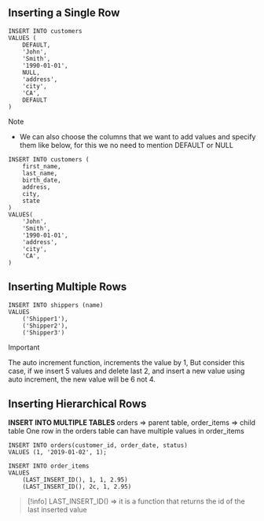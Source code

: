 ## Inserting a Single Row
```mysql
INSERT INTO customers
VALUES (
	DEFAULT, 
	'John', 
	'Smith', 
	'1990-01-01',
	NULL, 
	'address',
	'city',
	'CA',
	DEFAULT	
)

```

>[!note] 
> - We can also choose the columns that we want to add values and specify them like below, for this we no need to mention DEFAULT or NULL

```mysql
INSERT INTO customers (
	first_name,
	last_name,
	birth_date,
	address,
	city,
	state
)
VALUES( 
	'John', 
	'Smith', 
	'1990-01-01',
	'address',
	'city',
	'CA',
)
```

## Inserting Multiple Rows

```mysql
INSERT INTO shippers (name)
VALUES 
	('Shipper1'),
	('Shipper2'),
	('Shipper3')
```

>[!important]
>The auto increment function, increments the value by 1,
>But consider this case, if we insert 5 values and delete last 2, and insert a new value using auto increment, the new value will be 6 not 4.


## Inserting Hierarchical Rows

**INSERT INTO MULTIPLE TABLES**
orders => parent table,
order_items => child table
One row in the orders table can have multiple values in order_items

```Mysql
INSERT INTO orders(customer_id, order_date, status)
VALUES (1, '2019-01-02', 1);

INSERT INTO order_items
VALUES 
	(LAST_INSERT_ID(), 1, 1, 2.95)
	(LAST_INSERT_ID(), 2c, 1, 2.95)
```

>[!info]
>LAST_INSERT_ID() => it is a function that returns the id of the last inserted value
